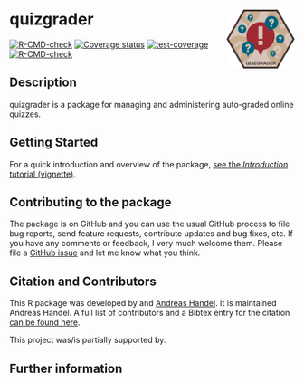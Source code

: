 
<!-- README.md is generated from README.Rmd. Please edit that file -->

# quizgrader <img src="man/figures/logo.png" align="right" alt="" width="120" />

<!-- badges: start -->

[![R-CMD-check](https://github.com/andreashandel/quizgrader/workflows/R-CMD-check/badge.svg)](https://github.com/andreashandel/quizgrader/actions)
[![Coverage
status](https://codecov.io/gh/andreashandel/quizgrader/branch/master/graph/badge.svg?token=OGO3sVEcPD)](https://codecov.io/gh/andreashandel/quizgrader)
[![test-coverage](https://github.com/andreashandel/quizgrader/workflows/test-coverage/badge.svg)](https://github.com/andreashandel/quizgrader/actions)
[![R-CMD-check](https://github.com/andreashandel/modeldiagram/workflows/R-CMD-check/badge.svg)](https://github.com/andreashandel/modeldiagram/actions)
<!-- badges: end -->

## Description

quizgrader is a package for managing and administering auto-graded
online quizzes.

## Getting Started

For a quick introduction and overview of the package, [see the
*Introduction* tutorial (vignette)](./articles/A_introduction.html).

## Contributing to the package

The package is on GitHub and you can use the usual GitHub process to
file bug reports, send feature requests, contribute updates and bug
fixes, etc. If you have any comments or feedback, I very much welcome
them. Please file a [GitHub
issue](https://github.com/andreashandel/quizgrader/issues) and let me
know what you think.

## Citation and Contributors

This R package was developed by []() and [Andreas
Handel](https://www.andreashandel.com/). It is maintained Andreas
Handel. A full list of contributors and a Bibtex entry for the citation
[can be found
here](https://andreashandel.github.io/quizgrader/authors.html).

This project was/is partially supported by.

## Further information
